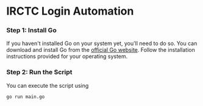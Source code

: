 # IRCTC Login Automation

### Step 1: Install Go

If you haven't installed Go on your system yet, you'll need to do so. You can download and install Go from the [official Go website](https://golang.org/dl/). Follow the installation instructions provided for your operating system.

### Step 2: Run the Script

You can execute the script using

```bash
go run main.go
```
